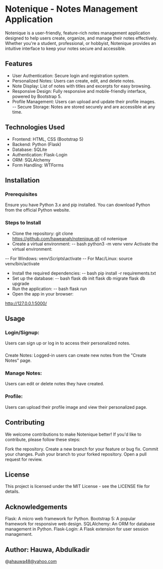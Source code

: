 # Notenique - Notes Management Application


Notenique is a user-friendly, feature-rich notes management application designed to help users create, organize, and manage their notes effectively. Whether you're a student, professional, or hobbyist, Notenique provides an intuitive interface to keep your notes secure and accessible.

## Features
- User Authentication: Secure login and registration system.
- Personalized Notes: Users can create, edit, and delete notes.
- Note Display: List of notes with titles and excerpts for easy browsing.
- Responsive Design: Fully responsive and mobile-friendly interface, powered by       Bootstrap 5.
- Profile Management: Users can upload and update their profile images.
-- Secure Storage: Notes are stored securely and are accessible at any time.
## Technologies Used
- Frontend: HTML, CSS (Bootstrap 5)
- Backend: Python (Flask)
- Database: SQLite
- Authentication: Flask-Login
- ORM: SQLAlchemy
- Form Handling: WTForms
## Installation
### Prerequisites
Ensure you have Python 3.x and pip installed. You can download Python from the official Python website.

### Steps to Install
- Clone the repository:
git clone https://github.com/haweanah/notenique.git
cd notenique
- Create a virtual environment:
-- bash
python3 -m venv venv
Activate the virtual environment:

-- For Windows:
venv\Scripts\activate
-- For Mac/Linux:
source venv/bin/activate

- Install the required dependencies:
-- bash
pip install -r requirements.txt
- Set up the database:
-- bash
flask db init
flask db migrate
flask db upgrade
- Run the application:
-- bash
flask run
- Open the app in your browser:

http://127.0.0.1:5000/
## Usage
### Login/Signup:
Users can sign up or log in to access their personalized notes.
### 
Create Notes: 
Logged-in users can create new notes from the "Create Notes" page.
### Manage Notes: 
Users can edit or delete notes they have created.
### Profile:
Users can upload their profile image and view their personalized page.
## Contributing
We welcome contributions to make Notenique better! If you'd like to contribute, please follow these steps:

Fork the repository.
Create a new branch for your feature or bug fix.
Commit your changes.
Push your branch to your forked repository.
Open a pull request for review.
## License
This project is licensed under the MIT License - see the LICENSE file for details.

## Acknowledgements
Flask: A micro web framework for Python.
Bootstrap 5: A popular framework for responsive web design.
SQLAlchemy: An ORM for database management in Python.
Flask-Login: A Flask extension for user session management.
## Author: Hauwa, Abdulkadir
@ahauwa48@yahoo.com
